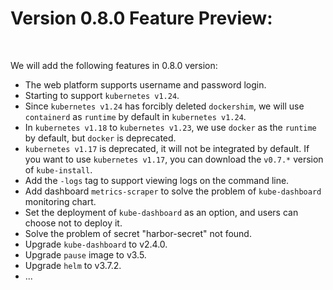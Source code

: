 
# Version 0.8.0 Feature Preview:

<br>

We will add the following features in 0.8.0 version:

* The web platform supports username and password login.
* Starting to support `kubernetes v1.24`.
* Since `kubernetes v1.24` has forcibly deleted `dockershim`, we will use `containerd` as `runtime` by default in `kubernetes v1.24`.
* In `kubernetes v1.18` to `kubernetes v1.23`, we use `docker` as the `runtime` by default, but `docker` is deprecated. 
* `kubernetes v1.17` is deprecated, it will not be integrated by default. If you want to use `kubernetes v1.17`, you can download the `v0.7.*` version of `kube-install`.
* Add the `-logs` tag to support viewing logs on the command line.
* Add dashboard `metrics-scraper` to solve the problem of `kube-dashboard` monitoring chart.
* Set the deployment of `kube-dashboard` as an option, and users can choose not to deploy it.
* Solve the problem of  secret "harbor-secret" not found.
* Upgrade `kube-dashboard` to v2.4.0.
* Upgrade `pause` image to v3.5.
* Upgrade `helm` to v3.7.2.
* ...


<br>
